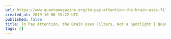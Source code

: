 ```yaml
---
url: https://www.quantamagazine.org/to-pay-attention-the-brain-uses-filters-not-a-spotlight-20190924/
created_at: 2019-10-06 15:22 UTC
published: false
title: To Pay Attention, the Brain Uses Filters, Not a Spotlight | Quanta Magazine
tags: []
---
```



